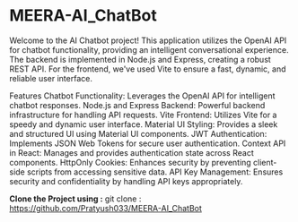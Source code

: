 # MEERA-AI_ChatBot

Welcome to the AI Chatbot project! This application utilizes the OpenAI API for chatbot functionality, providing an intelligent conversational experience. The backend is implemented in Node.js and Express, creating a robust REST API. For the frontend, we've used Vite to ensure a fast, dynamic, and reliable user interface.

Features
Chatbot Functionality: Leverages the OpenAI API for intelligent chatbot responses.
Node.js and Express Backend: Powerful backend infrastructure for handling API requests.
Vite Frontend: Utilizes Vite for a speedy and dynamic user interface.
Material UI Styling: Provides a sleek and structured UI using Material UI components.
JWT Authentication: Implements JSON Web Tokens for secure user authentication.
Context API in React: Manages and provides authentication state across React components.
HttpOnly Cookies: Enhances security by preventing client-side scripts from accessing sensitive data.
API Key Management: Ensures security and confidentiality by handling API keys appropriately.

**Clone the Project using :** git clone : https://github.com/Pratyush033/MEERA-AI_ChatBot


